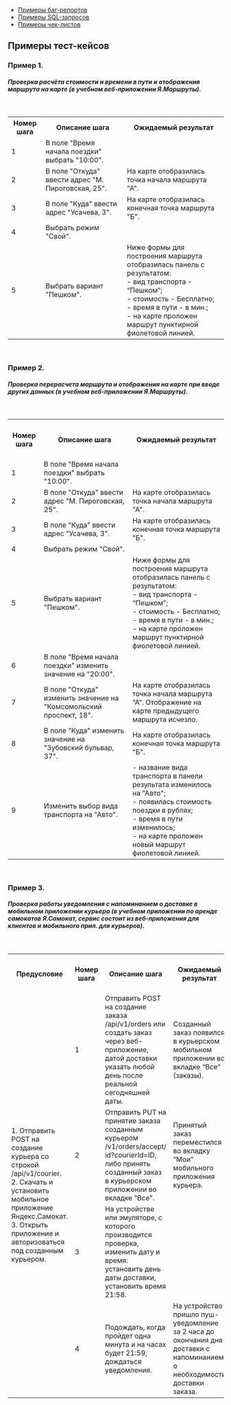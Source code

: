 * [Примеры баг-репортов](https://github.com/PavlovEvgeny16/portfolio/blob/master/%D0%BF%D1%80%D0%B8%D0%BC%D0%B5%D1%80%D1%8B%20%D0%B1%D0%B0%D0%B3-%D1%80%D0%B5%D0%BF%D0%BE%D1%80%D1%82%D0%BE%D0%B2.md)
* [Примеры SQL-запросов](https://github.com/PavlovEvgeny16/portfolio/blob/master/%D0%BF%D1%80%D0%B8%D0%BC%D0%B5%D1%80%D1%8B%20SQL-%D0%B7%D0%B0%D0%BF%D1%80%D0%BE%D1%81%D0%BE%D0%B2.md)
* [Примеры чек-листов](https://github.com/PavlovEvgeny16/portfolio/blob/master/%D0%BF%D1%80%D0%B8%D0%BC%D0%B5%D1%80%D1%8B%20%D1%87%D0%B5%D0%BA-%D0%BB%D0%B8%D1%81%D1%82%D0%BE%D0%B2.md)

## Примеры тест-кейсов

<h3>Пример 1.</h3>
<h5>Проверка расчёта стоимости и времени в пути и отображения маршрута на карте (в учебном веб-приложении Я.Маршруты).</h5>

<br>

<table>
  
<tr>
  <th>Номер шага</th>
  <th>Описание шага</th>
  <th>Ожидаемый результат</th>
</tr>
  
<tr>
  <td>1</td>
  <td>В поле "Время начала поездки" выбрать "10:00".</td>
  <td></td>
</tr>
  
<tr>
  <td>2</td>
  <td>В поле "Откуда" ввести адрес "М. Пироговская, 25".</td>
  <td>На карте отобразилась точка начала маршрута "А".</td>
</tr>
  
<tr>
  <td>3</td>
  <td>В поле "Куда" ввести адрес "Усачева, 3".</td>
  <td>На карте отобразилась конечная точка маршрута "Б".</td>
</tr>
  
<tr>
  <td>4</td>
  <td>Выбрать режим "Свой".</td>
  <td></td>
</tr>
  
<tr>
  <td>5</td>
  <td>Выбрать вариант "Пешком".</td>
  <td>
    Ниже формы для построения маршрута отобразилась панель с результатом:
    <br>
- вид транспорта - “Пешком”;
    <br>
- стоимость - Бесплатно;
    <br>
- время в пути - в мин.;
    <br>
- на карте проложен маршрут пунктирной фиолетовой линией.
</td>
</tr>
  
</table>

<br>

<h3>Пример 2.</h3>
<h5>Проверка перерасчета маршрута и отображения на карте при вводе других данных (в учебном веб-приложении Я.Маршруты).</h5>

<br>

<table>
<tr>
  <th><h4>Номер шага</h4></th>
  <th><h4>Описание шага</h4></th>
  <th><h4>Ожидаемый результат</h4></th>
</tr>
  
<tr>
  <td>1</td>
  <td>В поле "Время начала поездки" выбрать "10:00".</td>
  <td></td>
</tr>

<tr>
  <td>2</td>
  <td>В поле "Откуда" ввести адрес "М. Пироговская, 25".</td>
  <td>На карте отобразилась точка начала маршрута "А".</td>
</tr>

<tr>
  <td>3</td>
  <td>В поле "Куда" ввести адрес "Усачева, 3".</td>
  <td>На карте отобразилась конечная точка маршрута "Б".</td>
</tr>
  
<tr>
  <td>4</td>
  <td>Выбрать режим "Свой".</td>
  <td></td>
</tr>
  
<tr>
  <td>5</td>
  <td>Выбрать вариант "Пешком".</td>
  <td>
    Ниже формы для построения маршрута отобразилась панель с результатом:
    <br>
- вид транспорта - “Пешком”;
    <br>
- стоимость - Бесплатно;
    <br>
- время в пути - в мин.;
    <br>
- на карте проложен маршрут пунктирной фиолетовой линией.
</td>
</tr>
  
<tr>
  <td>6</td>
  <td>В поле "Время начала поездки" изменить значение на "20:00".</td>
  <td></td>
</tr>
  
<tr>
  <td>7</td>
  <td>В поле "Откуда" изменить значение на "Комсомольский проспект, 18".</td>
  <td>На карте отобразилась точка начала маршрута “А”. Отображение на карте предыдущего маршрута исчезло.</td>
</tr>
  
<tr>
  <td>8</td>
  <td>В поле "Куда" изменить значение на "Зубовский бульвар, 37".</td>
  <td>На карте отобразилась конечная точка маршрута "Б".</td>
</tr>
  
<tr>
  <td>9</td>
  <td>Изменить выбор вида транспорта на "Авто".</td>
  <td>
- название вида транспорта в панели результата изменилось на "Авто";
    <br>
- появилась стоимость поездки в рублях;
    <br>
- время в пути изменилось;
    <br>
- на карте проложен новый маршрут фиолетовой линией.
</td>
</tr>
  
</table>

<br>
  
<h3>Пример 3.</h3>
<h5>Проверка работы уведомления с напоминанием о доставке в мобильном приложении курьера (в учебном приложении по аренде самокатов Я.Самокат, сервис состоит из веб-приложения для клиентов и мобильного прил. для курьеров).</h5>

<br>

<table>
<tr>
  <th><h4>Предусловие</h4></th>
  <th><h4>Номер шага</h4></th>
  <th><h4>Описание шага</h4></th>
  <th><h4>Ожидаемый результат</h4></th>
</tr>
  
<tr>
  <td rowspan="4">
    1.  Отправить POST на создание курьера со строкой /api/v1/courier.
    <br>
    2.  Скачать и установить мобильное приложение Яндекс.Самокат.
    <br>
    3.  Открыть приложение и авторизоваться под созданным курьером.
  </td>
  <td>1</td>
  <td>Отправить POST на создание заказа /api/v1/orders или создать заказ через веб-приложение, датой доставки указать любой день после реальной сегодняшней даты.</td>
  <td>Созданный заказ появился в курьерском мобильном приложении во вкладке “Все” (заказы).</td>
</tr>

<tr>
  <td>2</td>
  <td>
    Отправить PUT на принятие заказа созданным курьером /v1/orders/accept/
id?courierId=ID, либо принять созданный заказ в курьерском приложении во вкладке "Все".
</td>
  <td>Принятый заказ переместился во вкладку “Мои” мобильного приложения курьера.</td>
</tr>

<tr>
  <td>3</td>
  <td>На устройстве или эмуляторе, с которого производится проверка, изменить дату и время: установить день даты доставки, установить время 21:58.</td>
  <td></td>
</tr>
  
<tr>
  <td>4</td>
  <td>Подождать, когда пройдет одна минута и на часах будет 21:59, дождаться уведомления.</td>
  <td>На устройство пришло пуш-уведомление за 2 часа до окончания дня доставки с напоминанием о необходимости доставки заказа.</td>
</tr>

</table>

